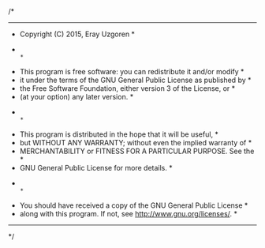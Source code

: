 /*
 ***************************************************************************
 *   Copyright (C) 2015, Eray Uzgoren                                      *
 *                                                                         *
 *   This program is free software: you can redistribute it and/or modify  *
 *   it under the terms of the GNU General Public License as published by  *
 *   the Free Software Foundation, either version 3 of the License, or     *
 *   (at your option) any later version.                                   *
 *                                                                         *
 *   This program is distributed in the hope that it will be useful,       *
 *   but WITHOUT ANY WARRANTY; without even the implied warranty of        *
 *   MERCHANTABILITY or FITNESS FOR A PARTICULAR PURPOSE.  See the         *
 *   GNU General Public License for more details.                          *
 *                                                                         *
 *   You should have received a copy of the GNU General Public License     *
 *   along with this program.  If not, see <http://www.gnu.org/licenses/>. *
 ***************************************************************************
*/
